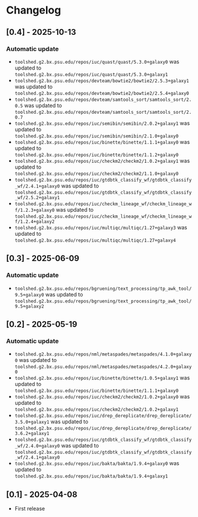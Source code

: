 # Changelog

## [0.4] - 2025-10-13

### Automatic update
- `toolshed.g2.bx.psu.edu/repos/iuc/quast/quast/5.3.0+galaxy0` was updated to `toolshed.g2.bx.psu.edu/repos/iuc/quast/quast/5.3.0+galaxy1`
- `toolshed.g2.bx.psu.edu/repos/devteam/bowtie2/bowtie2/2.5.3+galaxy1` was updated to `toolshed.g2.bx.psu.edu/repos/devteam/bowtie2/bowtie2/2.5.4+galaxy0`
- `toolshed.g2.bx.psu.edu/repos/devteam/samtools_sort/samtools_sort/2.0.5` was updated to `toolshed.g2.bx.psu.edu/repos/devteam/samtools_sort/samtools_sort/2.0.7`
- `toolshed.g2.bx.psu.edu/repos/iuc/semibin/semibin/2.0.2+galaxy1` was updated to `toolshed.g2.bx.psu.edu/repos/iuc/semibin/semibin/2.1.0+galaxy0`
- `toolshed.g2.bx.psu.edu/repos/iuc/binette/binette/1.1.1+galaxy0` was updated to `toolshed.g2.bx.psu.edu/repos/iuc/binette/binette/1.1.2+galaxy0`
- `toolshed.g2.bx.psu.edu/repos/iuc/checkm2/checkm2/1.0.2+galaxy1` was updated to `toolshed.g2.bx.psu.edu/repos/iuc/checkm2/checkm2/1.1.0+galaxy0`
- `toolshed.g2.bx.psu.edu/repos/iuc/gtdbtk_classify_wf/gtdbtk_classify_wf/2.4.1+galaxy0` was updated to `toolshed.g2.bx.psu.edu/repos/iuc/gtdbtk_classify_wf/gtdbtk_classify_wf/2.5.2+galaxy1`
- `toolshed.g2.bx.psu.edu/repos/iuc/checkm_lineage_wf/checkm_lineage_wf/1.2.3+galaxy0` was updated to `toolshed.g2.bx.psu.edu/repos/iuc/checkm_lineage_wf/checkm_lineage_wf/1.2.4+galaxy2`
- `toolshed.g2.bx.psu.edu/repos/iuc/multiqc/multiqc/1.27+galaxy3` was updated to `toolshed.g2.bx.psu.edu/repos/iuc/multiqc/multiqc/1.27+galaxy4`

## [0.3] - 2025-06-09

### Automatic update
- `toolshed.g2.bx.psu.edu/repos/bgruening/text_processing/tp_awk_tool/9.5+galaxy0` was updated to `toolshed.g2.bx.psu.edu/repos/bgruening/text_processing/tp_awk_tool/9.5+galaxy2`

## [0.2] - 2025-05-19

### Automatic update
- `toolshed.g2.bx.psu.edu/repos/nml/metaspades/metaspades/4.1.0+galaxy0` was updated to `toolshed.g2.bx.psu.edu/repos/nml/metaspades/metaspades/4.2.0+galaxy0`
- `toolshed.g2.bx.psu.edu/repos/iuc/binette/binette/1.0.5+galaxy1` was updated to `toolshed.g2.bx.psu.edu/repos/iuc/binette/binette/1.1.1+galaxy0`
- `toolshed.g2.bx.psu.edu/repos/iuc/checkm2/checkm2/1.0.2+galaxy0` was updated to `toolshed.g2.bx.psu.edu/repos/iuc/checkm2/checkm2/1.0.2+galaxy1`
- `toolshed.g2.bx.psu.edu/repos/iuc/drep_dereplicate/drep_dereplicate/3.5.0+galaxy1` was updated to `toolshed.g2.bx.psu.edu/repos/iuc/drep_dereplicate/drep_dereplicate/3.6.2+galaxy1`
- `toolshed.g2.bx.psu.edu/repos/iuc/gtdbtk_classify_wf/gtdbtk_classify_wf/2.4.0+galaxy0` was updated to `toolshed.g2.bx.psu.edu/repos/iuc/gtdbtk_classify_wf/gtdbtk_classify_wf/2.4.1+galaxy0`
- `toolshed.g2.bx.psu.edu/repos/iuc/bakta/bakta/1.9.4+galaxy0` was updated to `toolshed.g2.bx.psu.edu/repos/iuc/bakta/bakta/1.9.4+galaxy1`

## [0.1] - 2025-04-08

- First release
